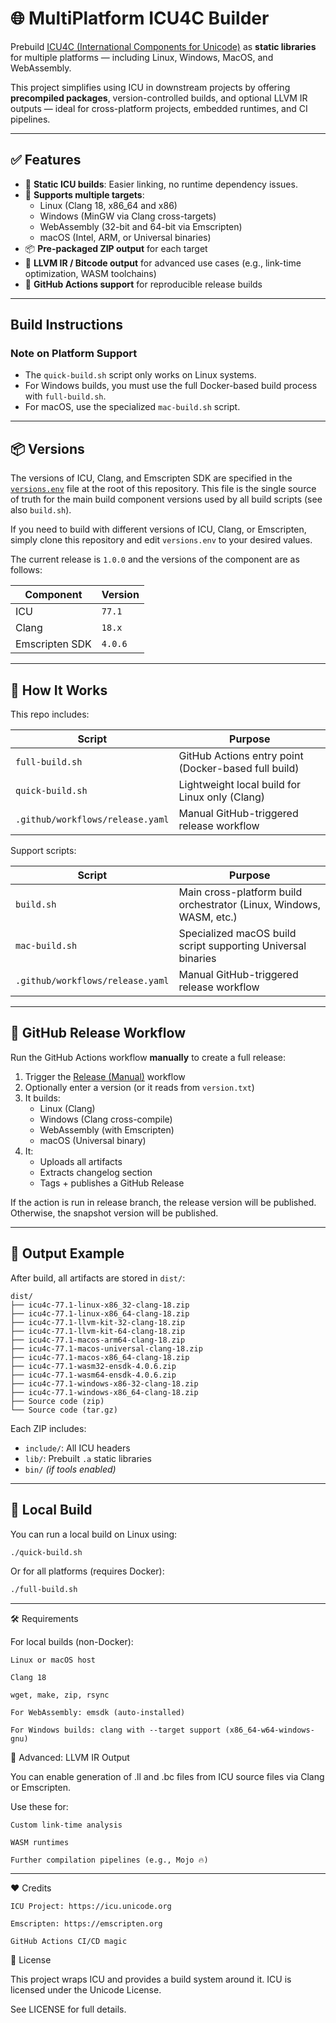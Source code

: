 # 🌐 MultiPlatform ICU4C Builder

Prebuild [ICU4C (International Components for Unicode)](https://icu.unicode.org/) as **static libraries** for multiple platforms — including Linux, Windows, MacOS, and WebAssembly.

This project simplifies using ICU in downstream projects by offering **precompiled packages**, version-controlled builds, and optional LLVM IR outputs — ideal for cross-platform projects, embedded runtimes, and CI pipelines.

---

## ✅ Features

- 🔨 **Static ICU builds**: Easier linking, no runtime dependency issues.
- 🧪 **Supports multiple targets**:
  - Linux (Clang 18, x86_64 and x86)
  - Windows (MinGW via Clang cross-targets)
  - WebAssembly (32-bit and 64-bit via Emscripten)
  - macOS (Intel, ARM, or Universal binaries)
- 📦 **Pre-packaged ZIP output** for each target
- 🧠 **LLVM IR / Bitcode output** for advanced use cases (e.g., link-time optimization, WASM toolchains)
- 🚀 **GitHub Actions support** for reproducible release builds

---

## Build Instructions

### Note on Platform Support

- The `quick-build.sh` script only works on Linux systems.
- For Windows builds, you must use the full Docker-based build process with `full-build.sh`.
- For macOS, use the specialized `mac-build.sh` script.

---

## 📦 Versions

The versions of ICU, Clang, and Emscripten SDK are specified in the [`versions.env`](./versions.env) file at the root of this repository. This file is the single source of truth for the main build component versions used by all build scripts (see also `build.sh`).

If you need to build with different versions of ICU, Clang, or Emscripten, simply clone this repository and edit `versions.env` to your desired values.

The current release is `1.0.0` and the versions of the component are as follows:

| Component      | Version   |
|----------------|-----------|
| ICU            | `77.1`    |
| Clang          | `18.x`    |
| Emscripten SDK | `4.0.6`   |


---

## 🧰 How It Works

This repo includes:

| Script          | Purpose                                                              |
|-----------------|----------------------------------------------------------------------|
| `full-build.sh` | GitHub Actions entry point (Docker-based full build)                 |
| `quick-build.sh`| Lightweight local build for Linux only (Clang)                       |
| `.github/workflows/release.yaml` | Manual GitHub-triggered release workflow            |

Support scripts:

| Script          | Purpose                                                              |
|-----------------|----------------------------------------------------------------------|
| `build.sh`      | Main cross-platform build orchestrator (Linux, Windows, WASM, etc.)  |
| `mac-build.sh`  | Specialized macOS build script supporting Universal binaries         |
| `.github/workflows/release.yaml` | Manual GitHub-triggered release workflow            |

---

## 🚀 GitHub Release Workflow

Run the GitHub Actions workflow **manually** to create a full release:

1. Trigger the [Release (Manual)](https://github.com/NawaMan/MultiPlatformICCU4C/actions) workflow
2. Optionally enter a version (or it reads from `version.txt`)
3. It builds:
   - Linux (Clang)
   - Windows (Clang cross-compile)
   - WebAssembly (with Emscripten)
   - macOS (Universal binary)
4. It:
   - Uploads all artifacts
   - Extracts changelog section
   - Tags + publishes a GitHub Release

If the action is run in release branch, the release version will be published.
Otherwise, the snapshot version will be published.

---

## 📂 Output Example

After build, all artifacts are stored in `dist/`:

```
dist/
├── icu4c-77.1-linux-x86_32-clang-18.zip
├── icu4c-77.1-linux-x86_64-clang-18.zip
├── icu4c-77.1-llvm-kit-32-clang-18.zip
├── icu4c-77.1-llvm-kit-64-clang-18.zip
├── icu4c-77.1-macos-arm64-clang-18.zip
├── icu4c-77.1-macos-universal-clang-18.zip
├── icu4c-77.1-macos-x86_64-clang-18.zip
├── icu4c-77.1-wasm32-ensdk-4.0.6.zip
├── icu4c-77.1-wasm64-ensdk-4.0.6.zip
├── icu4c-77.1-windows-x86-32-clang-18.zip
├── icu4c-77.1-windows-x86_64-clang-18.zip
├── Source code (zip)
└── Source code (tar.gz)
```


Each ZIP includes:

- `include/`: All ICU headers
- `lib/`: Prebuilt `.a` static libraries
- `bin/` *(if tools enabled)*

---

## 🧪 Local Build

You can run a local build on Linux using:

```bash
./quick-build.sh
```

Or for all platforms (requires Docker):

```bash
./full-build.sh
```

---

🛠️ Requirements

For local builds (non-Docker):

    Linux or macOS host

    Clang 18

    wget, make, zip, rsync

    For WebAssembly: emsdk (auto-installed)

    For Windows builds: clang with --target support (x86_64-w64-windows-gnu)

🔧 Advanced: LLVM IR Output

You can enable generation of .ll and .bc files from ICU source files via Clang or Emscripten.

Use these for:

    Custom link-time analysis

    WASM runtimes

    Further compilation pipelines (e.g., Mojo 🔥)

---

❤️ Credits

    ICU Project: https://icu.unicode.org

    Emscripten: https://emscripten.org

    GitHub Actions CI/CD magic

📄 License

This project wraps ICU and provides a build system around it. ICU is licensed under the Unicode License.

See LICENSE for full details.
